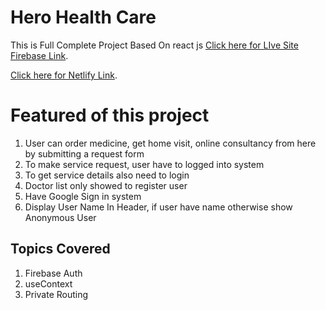 # Hero Health Care 

This is Full Complete Project Based On react js [Click here for LIve Site Firebase Link](https://hero-health-care-hhc.firebaseapp.com/).

[Click here for Netlify Link](https://hero-health-care-hhc.netlify.app/).


# Featured of this project

1. User can order medicine, get home visit, online consultancy from here by submitting a request form
2. To make service request, user have to logged into system
3. To get service details also need to login
4. Doctor list only showed to register user
5. Have Google Sign in system
6. Display User Name In Header, if user have name otherwise show Anonymous User

## Topics Covered 

1. Firebase Auth
2. useContext
3. Private Routing

